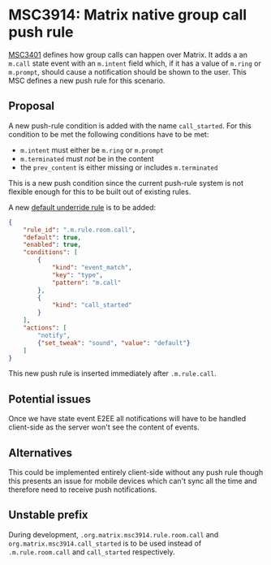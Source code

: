 # MSC3914: Matrix native group call push rule

[MSC3401](https://github.com/matrix-org/matrix-spec-proposals/pull/3401) defines
how group calls can happen over Matrix. It adds a an `m.call` state event with
an `m.intent` field which, if it has a value of `m.ring` or `m.prompt`, should
cause a notification should be shown to the user. This MSC defines a new push
rule for this scenario.

## Proposal

A new push-rule condition is added with the name `call_started`. For this
condition to be met the following conditions have to be met:

- `m.intent` must either be `m.ring` or `m.prompt`
- `m.terminated` must _not_ be in the content
- the `prev_content` is either missing or includes `m.terminated`

This is a new push condition since the current push-rule system is not flexible
enough for this to be built out of existing rules.

A new [default underride
rule](https://spec.matrix.org/v1.2/client-server-api/#default-underride-rules) is
to be added:

```json
{
    "rule_id": ".m.rule.room.call",
    "default": true,
    "enabled": true,
    "conditions": [
        {
            "kind": "event_match",
            "key": "type",
            "pattern": "m.call"
        },
        {
            "kind": "call_started"
        }
    ],
    "actions": [
        "notify", 
        {"set_tweak": "sound", "value": "default"}
    ]
}
```

This new push rule is inserted immediately after `.m.rule.call`.

## Potential issues

Once we have state event E2EE all notifications will have to be handled
client-side as the server won't see the content of events.

## Alternatives

This could be implemented entirely client-side without any push rule though this
presents an issue for mobile devices which can't sync all the time and therefore
need to receive push notifications.

## Unstable prefix

During development, `.org.matrix.msc3914.rule.room.call` and
`org.matrix.msc3914.call_started` is to be used instead of `.m.rule.room.call`
and `call_started` respectively.

